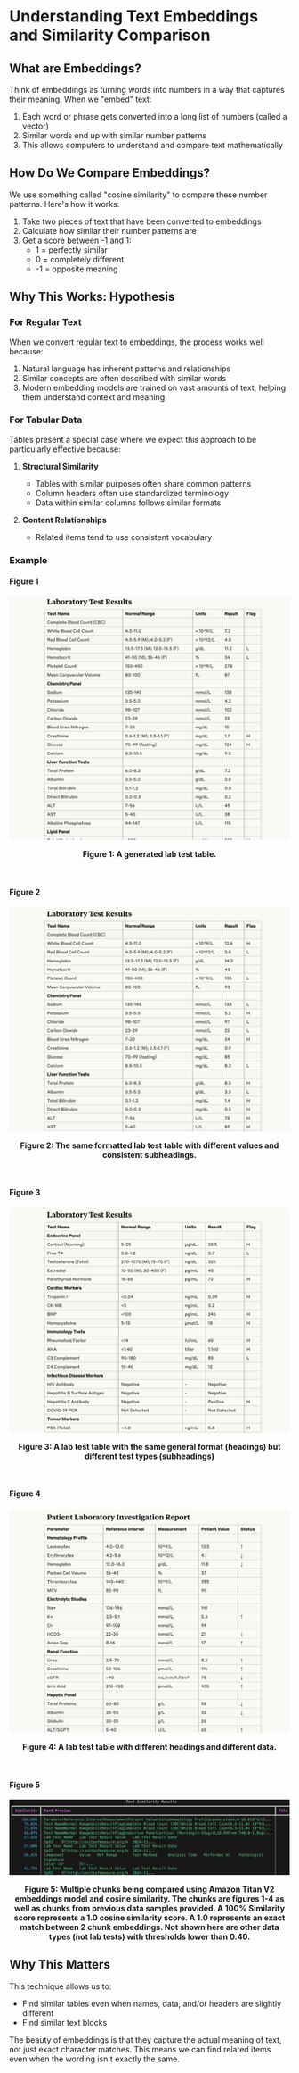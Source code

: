 # Understanding Text Embeddings and Similarity Comparison

## What are Embeddings?

Think of embeddings as turning words into numbers in a way that captures their meaning. When we "embed" text:

1. Each word or phrase gets converted into a long list of numbers (called a vector)
2. Similar words end up with similar number patterns
3. This allows computers to understand and compare text mathematically

## How Do We Compare Embeddings?

We use something called "cosine similarity" to compare these number patterns. Here's how it works:

1. Take two pieces of text that have been converted to embeddings
2. Calculate how similar their number patterns are
3. Get a score between -1 and 1:
   - 1 = perfectly similar
   - 0 = completely different
   - -1 = opposite meaning

## Why This Works: Hypothesis

### For Regular Text

When we convert regular text to embeddings, the process works well because:

1. Natural language has inherent patterns and relationships
2. Similar concepts are often described with similar words
3. Modern embedding models are trained on vast amounts of text, helping them understand context and meaning

### For Tabular Data

Tables present a special case where we expect this approach to be particularly effective because:

1. **Structural Similarity**

   - Tables with similar purposes often share common patterns
   - Column headers often use standardized terminology
   - Data within similar columns follows similar formats

2. **Content Relationships**
   - Related items tend to use consistent vocabulary

### Example

#### Figure 1

![image](/assets/Laboratory%20Test%20Results.png)

**<p style="text-align: center;">Figure 1: A generated lab test table.</p>**
<br>

#### Figure 2

![image](</assets/Laboratory%20Test%20Results%20(1).png>)

**<p style="text-align: center;">Figure 2: The same formatted lab test table with different values and consistent subheadings.</p>**
<br>

#### Figure 3

![image](</assets/Laboratory%20Test%20Results%20(2).png>)

**<p style="text-align: center;">Figure 3: A lab test table with the same general format (headings) but different test types (subheadings)</p>**
<br>

#### Figure 4

![image](/assets/patient_lab_investigation_report.png)

**<p style="text-align: center;">Figure 4: A lab test table with different headings and different data.</p>**
<br>

#### Figure 5

![image](/assets/text_similarity_results.png)

**<p style="text-align: center;">Figure 5: Multiple chunks being compared using Amazon Titan V2 embeddings model and cosine similarity. The chunks are figures 1-4 as well as chunks from previous data samples provided. A 100% Similarity score represents a 1.0 cosine similarity score. A 1.0 represents an exact match between 2 chunk embeddings. Not shown here are other data types (not lab tests) with thresholds lower than 0.40.</p>**

## Why This Matters

This technique allows us to:

- Find similar tables even when names, data, and/or headers are slightly different
- Find similar text blocks

The beauty of embeddings is that they capture the actual meaning of text, not just exact character matches. This means we can find related items even when the wording isn't exactly the same.
